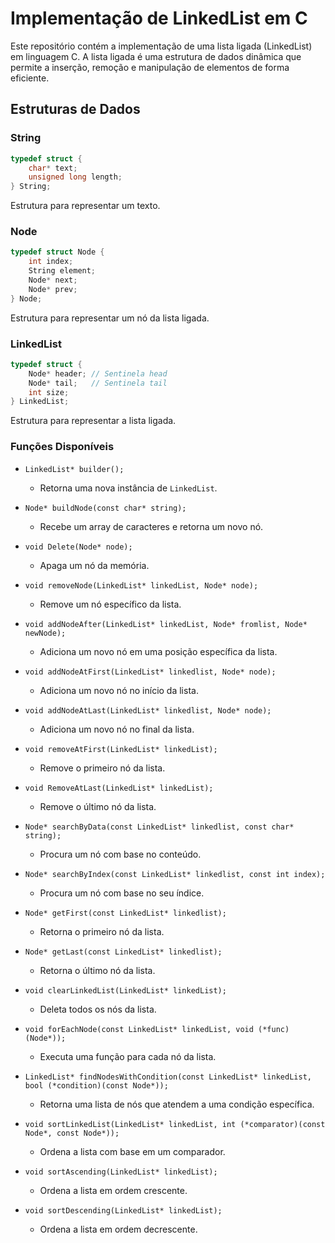 # Implementação de LinkedList em C

Este repositório contém a implementação de uma lista ligada (LinkedList) em linguagem C. A lista ligada é uma estrutura de dados dinâmica que permite a inserção, remoção e manipulação de elementos de forma eficiente.

## Estruturas de Dados

### String
```c
typedef struct {
    char* text;
    unsigned long length;
} String;
```
Estrutura para representar um texto.

### Node 

```c
typedef struct Node {
    int index;
    String element;
    Node* next;
    Node* prev;
} Node;
```
Estrutura para representar um nó da lista ligada.

### LinkedList

```c
typedef struct {
    Node* header; // Sentinela head
    Node* tail;   // Sentinela tail
    int size;
} LinkedList;
```
Estrutura para representar a lista ligada.


### Funções Disponíveis


- `LinkedList* builder();`
    - Retorna uma nova instância de `LinkedList`.
    
- `Node* buildNode(const char* string);`
    - Recebe um array de caracteres e retorna um novo nó.
    
- `void Delete(Node* node);`
    - Apaga um nó da memória.
    
- `void removeNode(LinkedList* linkedList, Node* node);`
    - Remove um nó específico da lista.
    
- `void addNodeAfter(LinkedList* linkedList, Node* fromlist, Node* newNode);`
    - Adiciona um novo nó em uma posição específica da lista.
    
- `void addNodeAtFirst(LinkedList* linkedlist, Node* node);`
    - Adiciona um novo nó no início da lista.
    
- `void addNodeAtLast(LinkedList* linkedlist, Node* node);`
    - Adiciona um novo nó no final da lista.
    
- `void removeAtFirst(LinkedList* linkedList);`
    - Remove o primeiro nó da lista.
    
- `void RemoveAtLast(LinkedList* linkedList);`
    - Remove o último nó da lista.
    
- `Node* searchByData(const LinkedList* linkedlist, const char* string);`
    - Procura um nó com base no conteúdo.
    
- `Node* searchByIndex(const LinkedList* linkedlist, const int index);`
    - Procura um nó com base no seu índice.
    
- `Node* getFirst(const LinkedList* linkedlist);`
    - Retorna o primeiro nó da lista.
    
- `Node* getLast(const LinkedList* linkedlist);`
    - Retorna o último nó da lista.
    
- `void clearLinkedList(LinkedList* linkedList);`
    - Deleta todos os nós da lista.
    
- `void forEachNode(const LinkedList* linkedList, void (*func)(Node*));`
    - Executa uma função para cada nó da lista.
    
- `LinkedList* findNodesWithCondition(const LinkedList* linkedList, bool (*condition)(const Node*));`
    - Retorna uma lista de nós que atendem a uma condição específica.
    
- `void sortLinkedList(LinkedList* linkedList, int (*comparator)(const Node*, const Node*));`
    - Ordena a lista com base em um comparador.
    
- `void sortAscending(LinkedList* linkedList);`
    - Ordena a lista em ordem crescente.
    
- `void sortDescending(LinkedList* linkedList);`
    - Ordena a lista em ordem decrescente.
